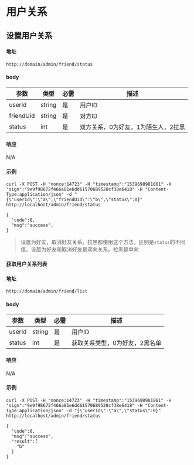 # 用户关系

## 设置用户关系
#### 地址
```
http://domain/admin/friend/status
```
#### body
| 参数 | 类型 | 必需 | 描述 |
| ------ | ------ | --- | ------ |
| userId | string | 是 | 用户ID|
| friendUid | string | 是 | 对方ID |
| status | int | 是 | 双方关系，0为好友，1为陌生人，2拉黑 |


#### 响应
N/A

#### 示例
```
curl -X POST -H "nonce:14723" -H "timestamp":"1539698981861" -H "sign":"9e9f98672f466a81e6dd61570689528cf38e6418" -H "Content-Type:application/json" -d "{\"userId\":\"a\",\"friendUid\":\"b\",\"status\":0}" http://localhost/admin/friend/status

{
  "code":0,
  "msg":"success",
}
```
> 设置为好友，取消好友关系，拉黑都使用这个方法，区别是```status```的不同值。设置为好友和取消好友是双向关系。拉黑是单向

#### 获取用户关系列表
#### 地址
```
http://domain/admin/friend/list
```
#### body
| 参数 | 类型 | 必需 | 描述 |
| ------ | ------ | --- | ------ |
| userId | string | 是 | 用户ID|
| status | int | 是 | 获取关系类型，0为好友，2黑名单 |


#### 响应
N/A

#### 示例
```
curl -X POST -H "nonce:14723" -H "timestamp":"1539698981861" -H "sign":"9e9f98672f466a81e6dd61570689528cf38e6418" -H "Content-Type:application/json" -d "{\"userId\":\"a\",\"status\":0}" http://localhost/admin/friend/status

{
  "code":0,
  "msg":"success",
  "result":[
    "b"
  ]
}
```
